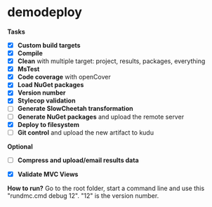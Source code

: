 demodeploy
==========

**Tasks**

- [x] **Custom build targets**
- [x] **Compile**
- [x] **Clean** with multiple target: project, results, packages, everything
- [x] **MsTest**
- [x] **Code coverage** with openCover
- [x] **Load NuGet packages**
- [x] **Version number**
- [x] **Stylecop validation**
- [ ] **Generate SlowCheetah transformation**
- [ ] **Generate NuGet packages** and upload the remote server
- [x] **Deploy to filesystem**
- [ ] **Git control** and upload the new artifact to kudu

**Optional**
- [ ] **Compress and upload/email results data**
- [x] **Validate MVC Views**


**How to run?**
Go to the root folder, start a command line and use this "rundmc.cmd debug 12".  "12" is the version number.